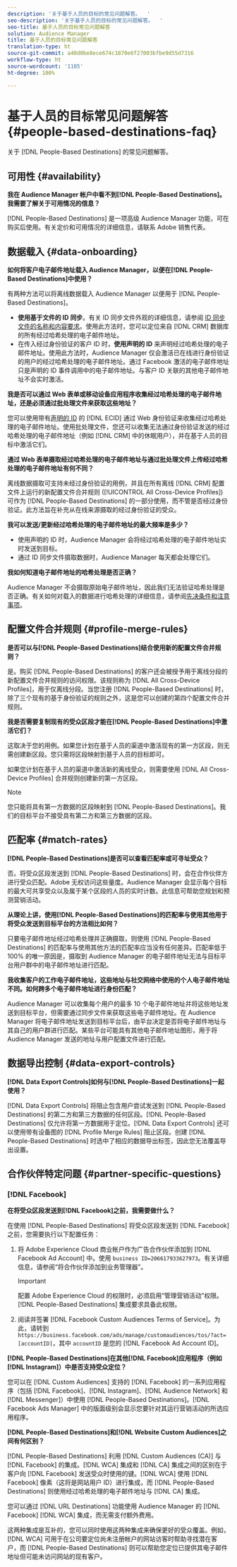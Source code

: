 ```yaml
---
description: '关于基于人员的目标的常见问题解答。  '
seo-description: '关于基于人员的目标的常见问题解答。  '
seo-title: 基于人员的目标常见问题解答
solution: Audience Manager
title: 基于人员的目标常见问题解答
translation-type: ht
source-git-commit: a40d0be8ece674c1870e6f27003bfbe9d55d7316
workflow-type: ht
source-wordcount: '1105'
ht-degree: 100%

---
```



# 基于人员的目标常见问题解答 {#people-based-destinations-faq}

关于 [!DNL People-Based Destinations] 的常见问题解答。

## 可用性 {#availability}

**我在 Audience Manager 帐户中看不到[!DNL People-Based Destinations]。我需要了解关于可用情况的信息？**

[!DNL People-Based Destinations] 是一项高级 Audience Manager 功能，可在购买后使用。有关定价和可用情况的详细信息，请联系 Adobe 销售代表。

## 数据载入 {#data-onboarding}

**如何将客户电子邮件地址载入 Audience Manager，以便在[!DNL People-Based Destinations]中使用？**

有两种方法可以将离线数据载入 Audience Manager 以便用于 [!DNL People-Based Destinations]。

* **使用基于文件的 ID 同步**。有关 ID 同步文件外观的详细信息，请参阅 [ID 同步文件的名称和内容要求](../integration/sending-audience-data/batch-data-transfer-explained/id-sync-file-based.md)。使用此方法时，您可以定位来自 [!DNL CRM] 数据库的所有经过哈希处理的电子邮件地址。
* 在传入经过身份验证的客户 ID 时，**使用声明的 ID** 来声明经过哈希处理的电子邮件地址。使用此方法时，Audience Manager 仅会激活已在线进行身份验证的用户的经过哈希处理的电子邮件地址。通过 Facebook 激活的电子邮件地址只是声明的 ID 事件调用中的电子邮件地址。与客户 ID 关联的其他电子邮件地址不会实时激活。

**我是否可以通过 Web 表单或移动设备应用程序收集经过哈希处理的电子邮件地址，还是必须通过批处理文件来获取这些地址？**

您可以使用带有[声明的 ID](../features/declared-ids.md) 的 [!DNL ECID] 通过 Web 身份验证来收集经过哈希处理的电子邮件地址。使用批处理文件，您还可以收集无法通过身份验证发送的经过哈希处理的电子邮件地址（例如 [!DNL CRM] 中的休眠用户），并在基于人员的目标中激活它们。

**通过 Web 表单摄取经过哈希处理的电子邮件地址与通过批处理文件上传经过哈希处理的电子邮件地址有何不同？**

离线数据摄取可支持未经过身份验证的用例，并且在所有离线 [!DNL CRM] 配置文件上运行的新配置文件合并规则 ([!UICONTROL All Cross-Device Profiles]) 可作为 [!DNL People-Based Destinations] 的一部分使用，而不管是否经过身份验证。此方法旨在补充从在线来源摄取的经过身份验证的受众。

**我可以发送/更新经过哈希处理的电子邮件地址的最大频率是多少？**

* 使用声明的 ID 时，Audience Manager 会将经过哈希处理的电子邮件地址实时发送到目标。
* 通过 ID 同步文件摄取数据时，Audience Manager 每天都会处理它们。

**我如何知道电子邮件地址的哈希处理是否正确？**

Audience Manager 不会摄取原始电子邮件地址，因此我们无法验证哈希处理是否正确。有关如何对载入的数据进行哈希处理的详细信息，请参阅[先决条件和注意事项](../features/destinations/people-based-destinations-prerequisites.md)。

## 配置文件合并规则 {#profile-merge-rules}

**是否可以与[!DNL People-Based Destinations]结合使用新的配置文件合并规则？**

是。购买 [!DNL People-Based Destinations] 的客户还会被授予用于离线分段的新配置文件合并规则的访问权限。该规则称为 [!DNL All Cross-Device Profiles]，用于仅离线分段。当您注册 [!DNL People-Based Destinations] 时，除了三个现有的基于身份验证的规则之外，这是您可以创建的第四个配置文件合并规则。

**我是否需要复制现有的受众区段才能在[!DNL People-Based Destinations]中激活它们？**

这取决于您的用例。如果您计划在基于人员的渠道中激活现有的第一方区段，则无需创建新区段。您只需将区段映射到基于人员的目标即可。

如果您计划在基于人员的渠道中激活新的离线受众，则需要使用 [!DNL All Cross-Device Profiles] 合并规则创建新的第一方区段。
>[!NOTE]
>
> 您只能将具有第一方数据的区段映射到 [!DNL People-Based Destinations]。我们的目标平台不接受具有第二方和第三方数据的区段。

## 匹配率 {#match-rates}

**[!DNL People-Based Destinations]是否可以查看匹配率或可寻址受众？**

否。将受众区段发送到 [!DNL People-Based Destinations] 时，会在合作伙伴方进行受众匹配。Adobe 无权访问这些量度。Audience Manager 会显示每个目标的最大可共享受众以及属于某个区段的人员的实时计数。此信息可帮助您规划和预测营销活动。

**从理论上讲，使用[!DNL People-Based Destinations]的匹配率与使用其他用于将受众发送到目标平台的方法相比如何？**

只要电子邮件地址经过哈希处理并正确摄取，则使用 [!DNL People-Based Destinations] 的匹配率与使用其他方法的匹配率应当没有任何差异。匹配率低于 100% 的唯一原因是，摄取到 Audience Manager 的电子邮件地址无法与目标平台用户群中的电子邮件地址进行匹配。

**我收集客户的工作电子邮件地址，这些地址与社交网络中使用的个人电子邮件地址不同。如何跨多个电子邮件地址进行身份匹配？**

Audience Manager 可以收集每个用户的最多 10 个电子邮件地址并将这些地址发送到目标平台，但需要通过同步文件来获取这些电子邮件地址。在 Audience Manager 将电子邮件地址发送到目标平台后，由平台决定是否将电子邮件地址与其自己的用户群进行匹配。某些平台可能具有其他电子邮件地址图形，用于将 Audience Manager 发送的地址与用户配置文件进行匹配。

## 数据导出控制 {#data-export-controls}

**[!DNL Data Export Controls]如何与[!DNL People-Based Destinations]一起使用？**

[!DNL Data Export Controls] 将阻止包含用户尝试发送到 [!DNL People-Based Destinations] 的第二方和第三方数据的任何区段。[!DNL People-Based Destinations] 仅允许将第一方数据用于定位。[!DNL Data Export Controls] 还可以使用带有设备图的 [!DNL Profile Merge Rules] 阻止区段。创建 [!DNL People-Based Destinations] 时选中了相应的数据导出标签，因此您无法覆盖导出设置。

## 合作伙伴特定问题 {#partner-specific-questions}

### [!DNL Facebook]

**在将受众区段发送到[!DNL Facebook]之前，我需要做什么？**

在使用 [!DNL People-Based Destinations] 将受众区段发送到 [!DNL Facebook] 之前，您需要执行以下配置任务：

1. 将 Adobe Experience Cloud 商业帐户作为广告合作伙伴添加到 [!DNL Facebook Ad Account] 中。使用 `business ID=206617933627973`。有关详细信息，请参阅“将合作伙伴添加到业务管理器”。

   >[!IMPORTANT]
   >
   > 配置 Adobe Experience Cloud 的权限时，必须启用“管理营销活动”权限。[!DNL People-Based Destinations] 集成要求具备此权限。

1. 阅读并签署 [!DNL Facebook Custom Audiences Terms of Service]。为此，请转到 `https://business.facebook.com/ads/manage/customaudiences/tos/?act=[accountID]`，其中 `accountID` 是您的 [!DNL Facebook Ad Account ID]。

**[!DNL People-Based Destinations]在其他[!DNL Facebook]应用程序（例如[!DNL Instagram]）中是否支持受众定位？**

您可以在 [!DNL Custom Audiences] 支持的 [!DNL Facebook] 的一系列应用程序（包括 [!DNL Facebook]、[!DNL Instagram]、[!DNL Audience Network] 和 [!DNL Messenger]）中使用 [!DNL People-Based Destinations]。[!DNL Facebook Ads Manager] 中的版面级别会显示您要针对其运行营销活动的所选应用程序。

**[!DNL People-Based Destinations]和[!DNL Website Custom Audiences]之间有何区别？**

[!DNL People-Based Destinations] 利用 [!DNL Custom Audiences (CA)] 与 [!DNL Facebook] 的集成。[!DNL WCA] 集成和 [!DNL CA] 集成之间的区别在于客户向 [!DNL Facebook] 发送受众时使用的键。[!DNL WCA] 使用 [!DNL Facebook] 像素（这将是网站用户 ID）进行集成，而 [!DNL People-Based Destinations] 则使用经过哈希处理的电子邮件地址与 [!DNL CA] 集成。

您可以通过 [!DNL URL Destinations] 功能使用 Audience Manager 的 [!DNL Facebook] [!DNL WCA] 集成，而无需支付额外费用。

这两种集成是互补的，您可以同时使用这两种集成来确保更好的受众覆盖。例如，[!DNL WCA] 可用于在公司要定位尚未注册帐户的网站访客时帮助寻找潜在客户，而 [!DNL People-Based Destinations] 则可以帮助您定位已提供其电子邮件地址但可能未访问网站的现有客户。
